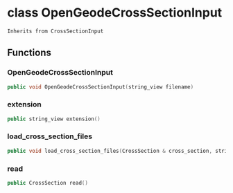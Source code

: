 # class OpenGeodeCrossSectionInput


```cpp
Inherits from CrossSectionInput
```



## Functions

### OpenGeodeCrossSectionInput

```cpp
public void OpenGeodeCrossSectionInput(string_view filename)
```


### extension

```cpp
public string_view extension()
```


### load_cross_section_files

```cpp
public void load_cross_section_files(CrossSection & cross_section, string_view directory)
```


### read

```cpp
public CrossSection read()
```




